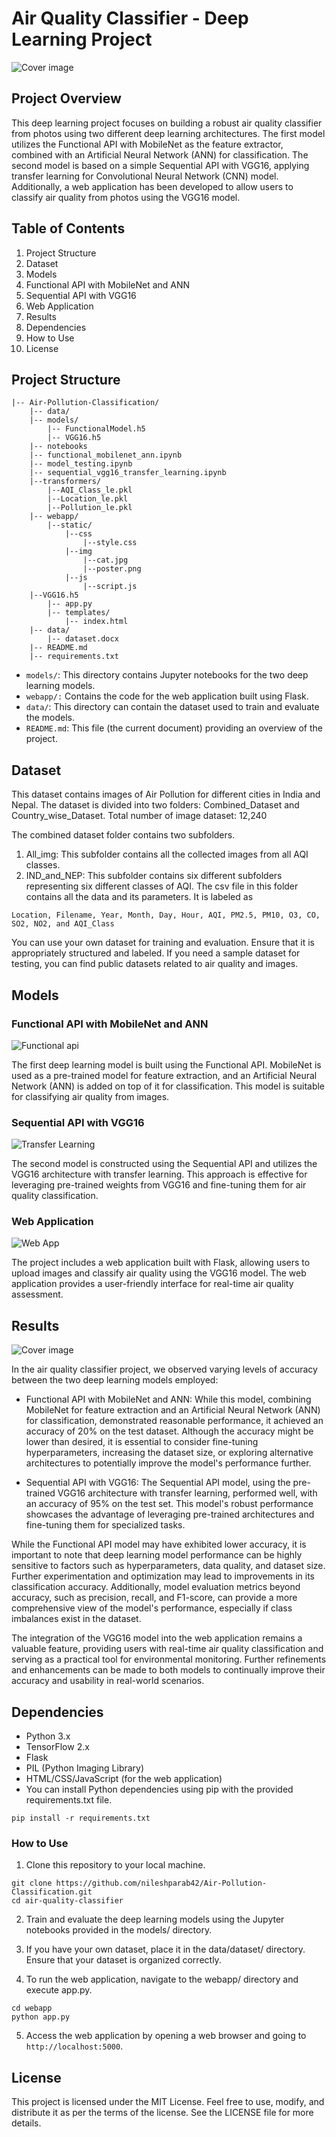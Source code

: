# Air Quality Classifier - Deep Learning Project

![Cover image](https://github.com/nileshparab42/Air-Pollution-Classification/blob/main/docs/img/0.png)


## Project Overview

This deep learning project focuses on building a robust air quality classifier from photos using two different deep learning architectures. The first model utilizes the Functional API with MobileNet as the feature extractor, combined with an Artificial Neural Network (ANN) for classification. The second model is based on a simple Sequential API with VGG16, applying transfer learning for Convolutional Neural Network (CNN) model. Additionally, a web application has been developed to allow users to classify air quality from photos using the VGG16 model.

## Table of Contents

1. Project Structure
2. Dataset
3. Models
4. Functional API with MobileNet and ANN
5. Sequential API with VGG16
6. Web Application
7. Results
8. Dependencies
9. How to Use
10. License

## Project Structure
```
|-- Air-Pollution-Classification/
    |-- data/
    |-- models/
        |-- FunctionalModel.h5
        |-- VGG16.h5
    |-- notebooks
	|-- functional_mobilenet_ann.ipynb
	|-- model_testing.ipynb
	|-- sequential_vgg16_transfer_learning.ipynb
    |--transformers/
        |--AQI_Class_le.pkl
        |--Location_le.pkl
        |--Pollution_le.pkl
    |-- webapp/
        |--static/
            |--css
                |--style.css	
            |--img
                |--cat.jpg
                |--poster.png
            |--js
                |--script.js	
	|--VGG16.h5
        |-- app.py
        |-- templates/
            |-- index.html
    |-- data/
        |-- dataset.docx
    |-- README.md
    |-- requirements.txt
```

* `models/`: This directory contains Jupyter notebooks for the two deep learning models.
* `webapp/:` Contains the code for the web application built using Flask.
* `data/`: This directory can contain the dataset used to train and evaluate the models.
* `README.md`: This file (the current document) providing an overview of the project.

## Dataset <a name="dataset"></a>

This dataset contains images of Air Pollution for different cities in India and Nepal.
The dataset is divided into two folders: Combined_Dataset and Country_wise_Dataset.
Total number of image dataset: 12,240

The combined dataset folder contains two subfolders.
1. All_img: This subfolder contains all the collected images from all AQI classes.
2. IND_and_NEP: This subfolder contains six different subfolders representing six different classes of AQI.
The csv file in this folder contains all the data and its parameters.
It is labeled as
```
Location, Filename, Year, Month, Day, Hour, AQI, PM2.5, PM10, O3, CO, SO2, NO2, and AQI_Class
```

You can use your own dataset for training and evaluation. Ensure that it is appropriately structured and labeled. If you need a sample dataset for testing, you can find public datasets related to air quality and images.

## Models <a name="models"></a>

### Functional API with MobileNet and ANN <a name="functional-api-model"></a>
![Functional api](https://github.com/nileshparab42/Air-Pollution-Classification/blob/main/docs/img/1.png)


The first deep learning model is built using the Functional API. MobileNet is used as a pre-trained model for feature extraction, and an Artificial Neural Network (ANN) is added on top of it for classification. This model is suitable for classifying air quality from images.

### Sequential API with VGG16 <a name="sequential-api-model"></a>
![Transfer Learning](https://github.com/nileshparab42/Air-Pollution-Classification/blob/main/docs/img/2.png)


The second model is constructed using the Sequential API and utilizes the VGG16 architecture with transfer learning. This approach is effective for leveraging pre-trained weights from VGG16 and fine-tuning them for air quality classification.

### Web Application <a name="web-application"></a>
![Web App](https://github.com/nileshparab42/Air-Pollution-Classification/blob/main/docs/img/3.png)


The project includes a web application built with Flask, allowing users to upload images and classify air quality using the VGG16 model. The web application provides a user-friendly interface for real-time air quality assessment.

## Results <a name="results"></a>
![Cover image](https://github.com/nileshparab42/Air-Pollution-Classification/blob/main/docs/img/4.png)

In the air quality classifier project, we observed varying levels of accuracy between the two deep learning models employed:

* Functional API with MobileNet and ANN: While this model, combining MobileNet for feature extraction and an Artificial Neural Network (ANN) for classification, demonstrated reasonable performance, it achieved an accuracy of 20% on the test dataset. Although the accuracy might be lower than desired, it is essential to consider fine-tuning hyperparameters, increasing the dataset size, or exploring alternative architectures to potentially improve the model's performance further.

* Sequential API with VGG16: The Sequential API model, using the pre-trained VGG16 architecture with transfer learning, performed well, with an accuracy of 95% on the test set. This model's robust performance showcases the advantage of leveraging pre-trained architectures and fine-tuning them for specialized tasks.

While the Functional API model may have exhibited lower accuracy, it is important to note that deep learning model performance can be highly sensitive to factors such as hyperparameters, data quality, and dataset size. Further experimentation and optimization may lead to improvements in its classification accuracy. Additionally, model evaluation metrics beyond accuracy, such as precision, recall, and F1-score, can provide a more comprehensive view of the model's performance, especially if class imbalances exist in the dataset.

The integration of the VGG16 model into the web application remains a valuable feature, providing users with real-time air quality classification and serving as a practical tool for environmental monitoring. Further refinements and enhancements can be made to both models to continually improve their accuracy and usability in real-world scenarios.


## Dependencies <a name="dependencies"></a>

* Python 3.x
* TensorFlow 2.x
* Flask
* PIL (Python Imaging Library)
* HTML/CSS/JavaScript (for the web application)
* You can install Python dependencies using pip with the provided requirements.txt file.

```
pip install -r requirements.txt
```

### How to Use <a name="how-to-use"></a>

1. Clone this repository to your local machine.
```
git clone https://github.com/nileshparab42/Air-Pollution-Classification.git
cd air-quality-classifier
```
2. Train and evaluate the deep learning models using the Jupyter notebooks provided in the models/ directory.

3. If you have your own dataset, place it in the data/dataset/ directory. Ensure that your dataset is organized correctly.

4. To run the web application, navigate to the webapp/ directory and execute app.py.
```
cd webapp
python app.py
```
5. Access the web application by opening a web browser and going to `http://localhost:5000`.

## License <a name="license"></a>
This project is licensed under the MIT License. Feel free to use, modify, and distribute it as per the terms of the license. See the LICENSE file for more details.